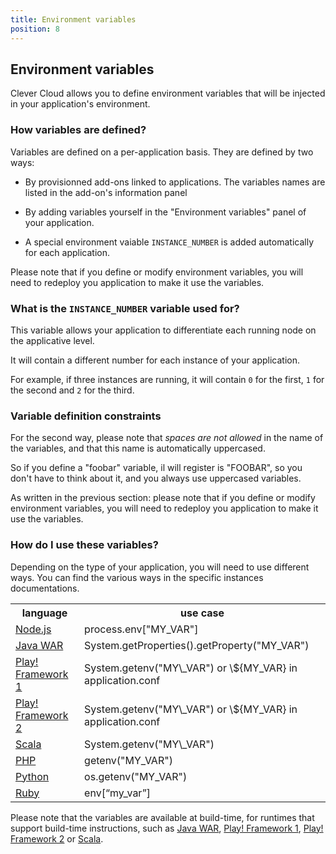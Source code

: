```yaml
---
title: Environment variables
position: 8
---
```

## Environment variables

Clever Cloud allows you to define environment variables that will be
injected in your application's environment.

### How variables are defined?

Variables are defined on a per-application basis. They are defined by two ways:

 * By provisionned add-ons linked to applications. The variables names
   are listed in the add-on's information panel

 * By adding variables yourself in the "Environment variables" panel of
   your application.

 * A special environment vaiable `INSTANCE_NUMBER` is added automatically for each application.

Please note that if you define or modify environment variables, you will
need to redeploy you application to make it use the variables.

### What is the `INSTANCE_NUMBER` variable used for?

This variable allows your application to differentiate each running node on the applicative level.

It will contain a different number for each instance of your application.

For example, if three instances are running, it will contain `0` for the first, `1` for the second and `2` for the
third.

### Variable definition constraints

For the second way, please note that *spaces are not allowed* in the
name of the variables, and that this name is automatically uppercased.

So if you define a "foobar" variable, il will register is "FOOBAR", so
you don't have to think about it, and you always use uppercased
variables.

As written in the previous section: please note that if you define or modify
environment variables, you will need to redeploy you application to make it use the variables.

### How do I use these variables?

Depending on the type of your application, you will need to use
different ways. You can find the various ways in the specific instances
documentations.

<table class="table table-bordered table-striped dataTable">
<tr>
<th>language</th>
<th>use case</th>
</tr>
<tr>
<td><a href="/nodejs/nodejs/#environment-injection">Node.js</a>  </td>
<td>process.env["MY_VAR"]</td>
</tr>
<tr>
<td><a href="/java/java-war/#environment-injection">Java WAR</a> </td>
<td>System.getProperties().getProperty("MY_VAR")</td>
</tr>
<tr>
<td><a href="/java/play-framework-1/#environment-injection">Play! Framework 1</a></td>
<td>System.getenv("MY\_VAR") or \${MY_VAR} in application.conf</td>
</tr>
<tr>
<td><a href="/java/play-framework-2/#environment-injection">Play! Framework 2</a></td>
<td>System.getenv("MY\_VAR") or \${MY_VAR} in application.conf</td>
</tr>
<tr>
<td><a href="/scala/scala/#environment-injection">Scala</a> </td>
<td>System.getenv("MY\_VAR")</td>
</tr>
<tr>
<td><a href="/php/php-apps/#environment-injection">PHP</a></td>
<td>getenv("MY_VAR")</td>
</tr>
<tr>
<td><a href="/python/python_apps/#environment-injection">Python</a></td>
<td>os.getenv("MY_VAR")</td>
</tr>
<tr>
<td><a href="/ruby/ruby/#environment-injection">Ruby</a></td>
<td>env[“my_var”]<br></td>
</tr>
</table>

Please note that the variables are available at build-time, for
runtimes that support build-time instructions, such as
<a href="/java/java-war/#environment-injection">Java WAR</a>,
<a href="/java/play-framework-1/#environment-injection">Play! Framework 1</a>,
<a href="/java/play-framework-2/#environment-injection">Play! Framework 2</a>
or <a href="/scala/scala/#environment-injection">Scala</a>.
